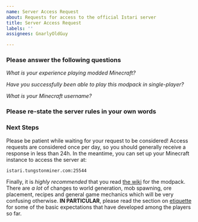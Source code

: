 ```yaml
---
name: Server Access Request
about: Requests for access to the official Istari server
title: Server Access Request
labels: ''
assignees: GnarlyOldGuy

---
```


### Please answer the following questions

*What is your experience playing modded Minecraft?*

*Have you successfully been able to play *this modpack* in single-player?*

*What is your Minecraft username?*

### Please re-state the server rules in your own words

### Next Steps

Please be patient while waiting for your request to be considered!  Access requests are considered once per day, so you should generally receive a response in less than 24h.  In the meantime, you can set up your Minecraft instance to access the server at:

`istari.tungstonminer.com:25544`

Finally, it is *highly recommended* that you read [the wiki](https://github.com/tungstonminer/istari/wiki) for the modpack.  There are *a lot* of changes to world generation, mob spawning, ore placement, recipes and general game mechanics which will be very confusing otherwise.  **IN PARTICULAR**, please read the section on [etiquette](https://github.com/tungstonminer/istari/wiki/Etiquette) for some of the basic expectations that have developed among the players so far.
